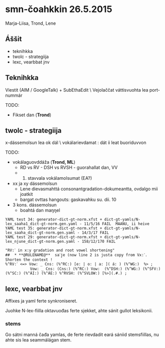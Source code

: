 # smn-čoahkkin 26.5.2015

Marja-Liisa, Trond, Lene

## Áššit
* teknihkka
* twolc - strategiija
* lexc, vearbbat jnv

## Teknihkka

Viestit (AIM / GoogleTalk) + SubEthaEdit \\
Vejolaččat váttisvuohta lea port-nummár

TODO: 
* Fikset dan (**Trond**)

##  twolc - strategiija
x-dássemolsun lea ok dál \\
vokálarievdamat : dát ii leat buoriduvvon

TODO:
* vokálaguovddáža (**Trond, ML**)
    - RD vs RV - DSH vs RVSH - guorahallat dan, VV
    - 1. stavvala vokálamolsumat (EA?)
* xx ja xy dássemolsun
    - Lene dievasmahttá consonantgradation-dokumeantta, ovdalgo mii joatkit
    - bargat ovttas hangouts: gaskavahku su. dii. 10
* 3 kons. dássemolsun
    - boahtá dan maŋŋel

```
YAML test 34: generator-dict-gt-norm.xfst + dict-gt-yamls/N-lex_saaha1_dict-gt-norm.gen.yaml - 11/5/16 FAIL  MAANU, ii heive
YAML test 35: generator-dict-gt-norm.xfst + dict-gt-yamls/N-lex_saaha_dict-gt-norm.gen.yaml - 14/3/17 FAIL
YAML test 29: generator-dict-gt-norm.xfst + dict-gt-yamls/N-lex_njune_dict-gt-norm.gen.yaml - 158/12/170 FAIL

"RV:ˊ in x:y gradation and root vowel shortening"
##  * **@RULENAME@**  saˊj̣e (now line 2 is justa copy from Vx:ˊ. Shorten the context !
%^RV:ˊ <=> Vow: _ Cns: (%^RC:) [e: | o: | a: ]( á: ) (%^WG:)  %> ; 
           Vow: _ Cns: (Cns:) (%^RC:) Vow:  (%^DSH:) (%^WG:) (%^SFV:) (%^SC:) (%^ÁI:) (%^ÁE:) %^RVSH: (%^SVLOW:) [%>](.#.) ;
```

##  lexc, vearbbat jnv

Affixes ja yaml ferte synkroniseret.

Juohke N-lex-fiilla oktavuođas ferte sjekket, ahte 
sánit gullot leksikonii.

### stems

Go sátni manná čađa yamlas, de ferte rievdadit eará sániid 
stemsfiillas, nu ahte sis lea seammálágan stem.
